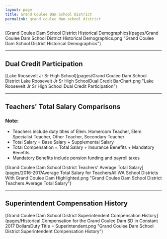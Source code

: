 ```yaml
---
layout: page
title: Grand Coulee Dam School District
permalink: grand coulee dam school district
---
```



[Grand Coulee Dam School District Historical Demographics](pages/Grand Coulee Dam School District Historical Demographics.png "Grand Coulee Dam School District Historical Demographics")

___

## Dual Credit Participation

[Lake Roosevelt Jr Sr High School](pages/Grand Coulee Dam School District Lake Roosevelt Jr Sr High SchoolDual Credit BarChart.png "Lake Roosevelt Jr Sr High School Dual Credit Participation")


___

## Teachers' Total Salary Comparisons
### Note:
- Teachers include duty titles of Elem. Homeroom Teacher, Elem. Specialist Teacher, Other Teacher, Secondary Teacher
- Total Salary = Base Salary + Supplemental Salary
- Total Compensation = Total Salary + Insurance Benefits + Mandatory Benefits
- Mandatory Benefits include pension funding and payroll taxes

[Grand Coulee Dam School District Teachers' Average Total Salary](pages/2016-2017Average Total Salary for TeachersAll WA School Districts With Grand Coulee Dam Highlighted.png "Grand Coulee Dam School District Teachers Average Total Salary")


___

## Superintendent Compensation History

[Grand Coulee Dam School District Superintendent Compensation History](pages/Historical Compensation for the Grand Coulee Dam SD in Constant 2017 DollarsDuty Title = Superintendent.png "Grand Coulee Dam School District Superintendent Compensation History")

